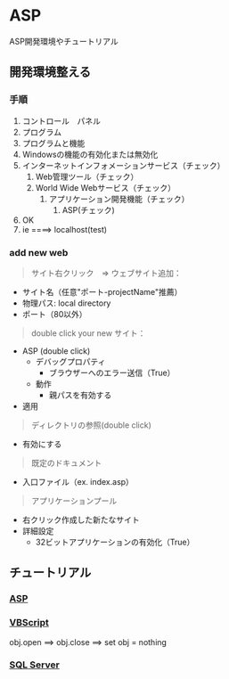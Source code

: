 # ASP
ASP開発環境やチュートリアル

## 開発環境整える

### 手順

1. コントロール　パネル
2. プログラム
3. プログラムと機能
4. Windowsの機能の有効化または無効化
5. インターネットインフォメーションサービス（チェック）
    1. Web管理ツール（チェック）
    2. World Wide Webサービス（チェック）
        1. アプリケーション開発機能（チェック）
            1. ASP(チェック)
6. OK
7. ie ====> localhost(test)

### add new web

> サイト右クリック　=>  ウェブサイト追加：
* サイト名（任意"ポート-projectName"推薦）
* 物理パス: local directory
* ポート（80以外）

> double click your new サイト：
* ASP (double click)
    * デバッグプロパティ
        * ブラウザーへのエラー送信（True）
    * 動作
        * 親パスを有効する
* 適用

> ディレクトリの参照(double click)
* 有効にする

> 既定のドキュメント
* 入口ファイル（ex. index.asp）

> アプリケーションプール
* 右クリック作成した新たなサイト
* 詳細設定
    * 32ビットアプリケーションの有効化（True）

## チュートリアル

### [ASP](https://www.w3schools.com/asp/asp_introduction.asp)

### [VBScript](https://docs.microsoft.com/ja-jp/previous-versions/windows/scripting/cc392489(v=msdn.10))

obj.open ==> obj.close ==> set obj = nothing

### [SQL Server](https://www.sqlshack.com/step-by-step-installation-of-sql-server-2017/)
